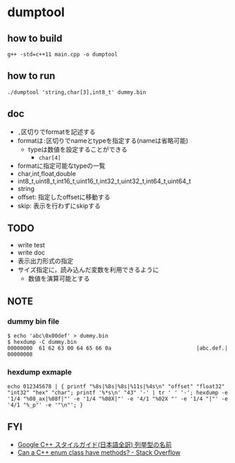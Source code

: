 # dumptool

## how to build
```
g++ -std=c++11 main.cpp -o dumptool
```

## how to run
```
./dumptool 'string,char[3],int8_t' dummy.bin
```

## doc
* `,`区切りでformatを記述する
* formatは`:`区切りでnameとtypeを指定する(nameは省略可能)
  * typeは数値を設定することができる
    * `char[4]`
* formatに指定可能なtypeの一覧
* char,int,float,double
* int8_t,uint8_t,int16_t,uint16_t,int32_t,uint32_t,int64_t,uint64_t
* string
* offset: 指定したoffsetに移動する
* skip: 表示を行わずにskipする

## TODO
* write test
* write doc
* 表示出力形式の指定
* サイズ指定に，読み込んだ変数を利用できるように
  * 数値を演算可能とする

## NOTE
### dummy bin file
```
$ echo 'abc\0x00def' > dummy.bin
$ hexdump -C dummy.bin
00000000  61 62 63 00 64 65 66 0a                           |abc.def.|
00000008
```

### hexdump exmaple
```
echo 012345678 | { printf "%8s|%8s|%8s|%11s|%4s\n" "offset" "float32" "int32" "hex" "char"; printf '%*s\n' "43" '-' | tr ' ' '-'; hexdump -e '1/4 "%08_ax|%08f|"' -e '1/4 "%08X|"' -e '4/1 "%02X "' -e '1/4 "|"' -e '4/1 "%_p"' -e '"\n"'; }
```

## FYI
* [Google C\+\+ スタイルガイド\(日本語全訳\) 列挙型の名前]( https://ttsuki.github.io/styleguide/cppguide.ja.html#Enumerator_Names )
* [Can a C\+\+ enum class have methods? \- Stack Overflow]( https://stackoverflow.com/questions/21295935/can-a-c-enum-class-have-methods )
